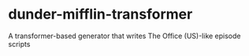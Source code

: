 # dunder-mifflin-transformer
A transformer-based generator that writes The Office (US)-like episode scripts 

